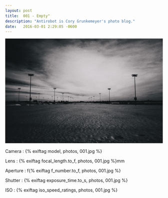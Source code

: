 ```yaml
---
layout: post
title:  001 - Empty"
description: "Antirobot is Cory Grunkemeyer's photo blog."
date:   2016-03-01 2:29:05 -0600
---
```


![001 - Empty](/photos/001.jpg)

Camera
: {% exiftag model, photos, 001.jpg %}

Lens
: {% exiftag focal_length.to_f, photos, 001.jpg %}mm

Aperture
: f{% exiftag f_number.to_f, photos, 001.jpg %}

Shutter
: {% exiftag exposure_time.to_s, photos, 001.jpg %}

ISO
: {% exiftag iso_speed_ratings, photos, 001.jpg %}
